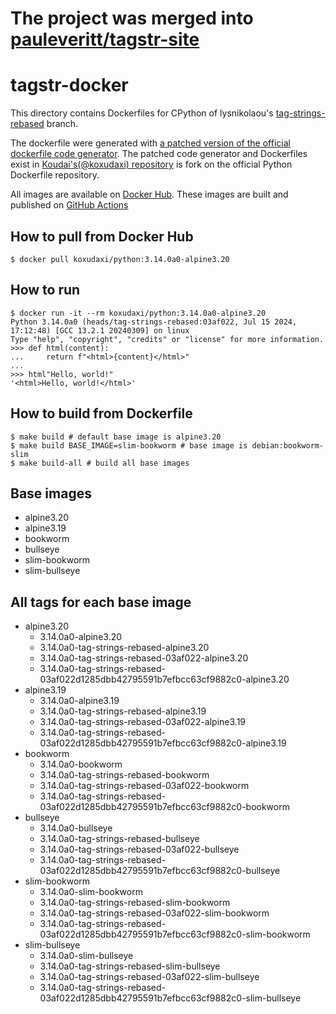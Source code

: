 # The project was merged into [pauleveritt/tagstr-site](https://github.com/pauleveritt/tagstr-site/tree/main/docker)

# tagstr-docker

This directory contains Dockerfiles for CPython of lysnikolaou's [tag-strings-rebased](https://github.com/lysnikolaou/cpython/tree/tag-strings-rebased) branch.

The dockerfile were generated with [a patched version of the official dockerfile code generator](https://github.com/koxudaxi/docker-python/blob/support_tag_string_v2_branch/apply-templates.sh).
The patched code generator and Dockerfiles exist in [Koudai's(@koxudaxi) repository](https://github.com/koxudaxi/docker-python/tree/support_tag_string_v2_branch) is fork on the official Python Dockerfile repository.

All images are available on [Docker Hub](https://hub.docker.com/r/koxudaxi/python).
These images are built and published on [GitHub Actions](https://github.com/koxudaxi/tagstr-docker/actions)

## How to pull from Docker Hub
```shell
$ docker pull koxudaxi/python:3.14.0a0-alpine3.20
```

## How to run
```shell
$ docker run -it --rm koxudaxi/python:3.14.0a0-alpine3.20
Python 3.14.0a0 (heads/tag-strings-rebased:03af022, Jul 15 2024, 17:12:48) [GCC 13.2.1 20240309] on linux
Type "help", "copyright", "credits" or "license" for more information.
>>> def html(content):
...     return f"<html>{content}</html>"
...
>>> html"Hello, world!"
'<html>Hello, world!</html>'
```

## How to build from Dockerfile
```shell
$ make build # default base image is alpine3.20
$ make build BASE_IMAGE=slim-bookworm # base image is debian:bookworm-slim
$ make build-all # build all base images
```

## Base images
- alpine3.20
- alpine3.19
- bookworm
- bullseye
- slim-bookworm
- slim-bullseye
## All tags for each base image
- alpine3.20
  - 3.14.0a0-alpine3.20
  - 3.14.0a0-tag-strings-rebased-alpine3.20
  - 3.14.0a0-tag-strings-rebased-03af022-alpine3.20
  - 3.14.0a0-tag-strings-rebased-03af022d1285dbb42795591b7efbcc63cf9882c0-alpine3.20
- alpine3.19
  - 3.14.0a0-alpine3.19
  - 3.14.0a0-tag-strings-rebased-alpine3.19
  - 3.14.0a0-tag-strings-rebased-03af022-alpine3.19
  - 3.14.0a0-tag-strings-rebased-03af022d1285dbb42795591b7efbcc63cf9882c0-alpine3.19
- bookworm 
  - 3.14.0a0-bookworm
  - 3.14.0a0-tag-strings-rebased-bookworm
  - 3.14.0a0-tag-strings-rebased-03af022-bookworm
  - 3.14.0a0-tag-strings-rebased-03af022d1285dbb42795591b7efbcc63cf9882c0-bookworm
- bullseye
  - 3.14.0a0-bullseye
  - 3.14.0a0-tag-strings-rebased-bullseye
  - 3.14.0a0-tag-strings-rebased-03af022-bullseye
  - 3.14.0a0-tag-strings-rebased-03af022d1285dbb42795591b7efbcc63cf9882c0-bullseye
- slim-bookworm
  - 3.14.0a0-slim-bookworm
  - 3.14.0a0-tag-strings-rebased-slim-bookworm
  - 3.14.0a0-tag-strings-rebased-03af022-slim-bookworm
  - 3.14.0a0-tag-strings-rebased-03af022d1285dbb42795591b7efbcc63cf9882c0-slim-bookworm
- slim-bullseye
  - 3.14.0a0-slim-bullseye
  - 3.14.0a0-tag-strings-rebased-slim-bullseye
  - 3.14.0a0-tag-strings-rebased-03af022-slim-bullseye
  - 3.14.0a0-tag-strings-rebased-03af022d1285dbb42795591b7efbcc63cf9882c0-slim-bullseye
